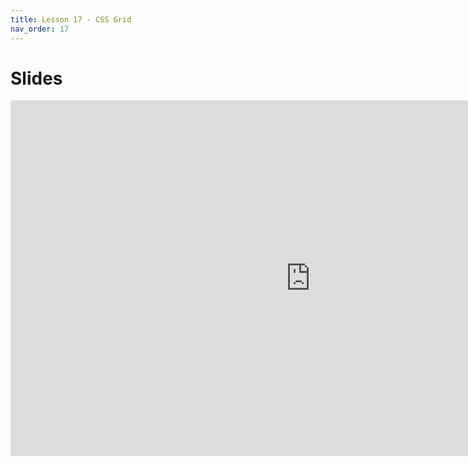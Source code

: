 ```yaml
---
title: Lesson 17 - CSS Grid
nav_order: 17
---
```


# Slides

<iframe src="https://docs.google.com/presentation/d/e/2PACX-1vRAspCzU-ArKzPivdkXKwBU1hS_4PEN-cBJC8aACMouxuYYb2mU8atkC9Amd4F9mJ32A1brf1BtiLDt/embed" frameborder="0" width="960" height="569" allowfullscreen="true" mozallowfullscreen="true" webkitallowfullscreen="true"></iframe>
